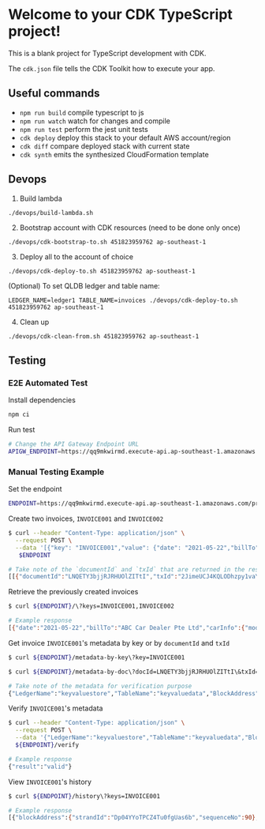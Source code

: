 # Welcome to your CDK TypeScript project!

This is a blank project for TypeScript development with CDK.

The `cdk.json` file tells the CDK Toolkit how to execute your app.

## Useful commands

 * `npm run build`   compile typescript to js
 * `npm run watch`   watch for changes and compile
 * `npm run test`    perform the jest unit tests
 * `cdk deploy`      deploy this stack to your default AWS account/region
 * `cdk diff`        compare deployed stack with current state
 * `cdk synth`       emits the synthesized CloudFormation template

## Devops

1. Build lambda

`./devops/build-lambda.sh`

2. Bootstrap account with CDK resources (need to be done only once)

`./devops/cdk-bootstrap-to.sh 451823959762 ap-southeast-1`

3. Deploy all to the account of choice

`./devops/cdk-deploy-to.sh 451823959762 ap-southeast-1`

(Optional) To set QLDB ledger and table name:

`LEDGER_NAME=ledger1 TABLE_NAME=invoices ./devops/cdk-deploy-to.sh 451823959762 ap-southeast-1`

4. Clean up

`./devops/cdk-clean-from.sh 451823959762 ap-southeast-1`

## Testing

### E2E Automated Test

Install dependencies

```bash
npm ci
```

Run test

```bash
# Change the API Gateway Endpoint URL
APIGW_ENDPOINT=https://qq9mkwirmd.execute-api.ap-southeast-1.amazonaws.com/prod npm test
```

### Manual Testing Example

Set the endpoint

```bash
ENDPOINT=https://qq9mkwirmd.execute-api.ap-southeast-1.amazonaws.com/prod
```

Create two invoices, `INVOICE001` and `INVOICE002`

```bash
$ curl --header "Content-Type: application/json" \
  --request POST \
  --data '[{"key": "INVOICE001","value": {"date": "2021-05-22","billTo": "ABC Car Dealer Pte Ltd","carInfo": {"model": "Honda","make": "Jazz","year": 2021,"unitPrice": 89000},"quantity": 10}},{"key": "INVOICE002","value": {"date": "2021-05-22","billTo": "XYZ Car Dealer Pte Ltd","carInfo": {"model": "Honda","make": "Brio","year": 2019,"unitPrice": 50000},"quantity": 14}}]' \
   $ENDPOINT

# Take note of the `documentId` and `txId` that are returned in the response e.g.
[[{"documentId":"LNQETY3bjjRJRHUOlZITtI","txId":"2JimeUCJ4KQLODhzpy1vaY"}],[{"documentId":"1XoYwJzFoVZ4Gb8wMC5tOS","txId":"2JimeUCJ4KQLODhzpy1vaY"}]]
```

Retrieve the previously created invoices

```bash
$ curl ${ENDPOINT}/\?keys=INVOICE001,INVOICE002

# Example response
[{"date":"2021-05-22","billTo":"ABC Car Dealer Pte Ltd","carInfo":{"model":"Honda","make":"Jazz","year":2021,"unitPrice":89000},"quantity":10},{"date":"2021-05-22","billTo":"XYZ Car Dealer Pte Ltd","carInfo":{"model":"Honda","make":"Brio","year":2019,"unitPrice":50000},"quantity":14}]
```

Get invoice `INVOICE001`'s metadata by key or by `documentId` and `txId`

```bash
$ curl ${ENDPOINT}/metadata-by-key\?key=INVOICE001

$ curl ${ENDPOINT}/metadata-by-doc\?docId=LNQETY3bjjRJRHUOlZITtI\&txId=2JimeUCJ4KQLODhzpy1vaY

# Take note of the metadata for verification purpose
{"LedgerName":"keyvaluestore","TableName":"keyvaluedata","BlockAddress":{"IonText":"{strandId: \"Dp04YYoTPCZ4Tu0fgUas6b\", sequenceNo: 90}"},"DocumentId":"LNQETY3bjjRJRHUOlZITtI","RevisionHash":"tS+8aK9q4O8z6UpmUc/XMYhQYo/qy2YDHC+mxKWKgvo=","Proof":{"IonText":"[{{G1/kFcc0BTpQMPtjymwxdXIqLct4XiBSW1bbRrRfWJo=}},{{s50Ex4gcOgimMf84bHwPQz2bJ9Gb/vj3wiPgQHCDrBs=}},{{ZaWBmeIAbFQbx8Gvn1ctyXye6YXpvKhQ0Wp139f54t8=}},{{thpqVHO8pIaIOfHcQSg+Pr8Ov833+4fTiADA2fj3+70=}},{{oovDHkBCwSG+LboyWcWzVqy2xCLCUEZBKU2jqKoMdSE=}},{{hthSOsAjMKF0sMfynt9YTuwpuXwP0c6rAb5pg0p44IA=}},{{+vWznEGRlfu/Kc4Q5AylVSuylJSqMtvO+hUpijHVZ0g=}},{{xNTTjhOCAFHnLOTDTeH7bMUt6dlvUDSaBIHYcFOyY3w=}},{{u1hrObLyR020Wv5e6vOPLTFNjjw8Mkbf0BvTQmA96QI=}}]"},"LedgerDigest":{"Digest":"QDYY9bLz6v/PInJ6FrqPE0dalVYRealszt9DyyRDMA0=","DigestTipAddress":{"IonText":"{strandId:\"Dp04YYoTPCZ4Tu0fgUas6b\",sequenceNo:91}"}}}
```

Verify `INVOICE001`'s metadata

```bash
$ curl --header "Content-Type: application/json" \
  --request POST \
  --data '{"LedgerName":"keyvaluestore","TableName":"keyvaluedata","BlockAddress":{"IonText":"{strandId: \"Dp04YYoTPCZ4Tu0fgUas6b\", sequenceNo: 90}"},"DocumentId":"LNQETY3bjjRJRHUOlZITtI","RevisionHash":"tS+8aK9q4O8z6UpmUc/XMYhQYo/qy2YDHC+mxKWKgvo=","Proof":{"IonText":"[{{G1/kFcc0BTpQMPtjymwxdXIqLct4XiBSW1bbRrRfWJo=}},{{s50Ex4gcOgimMf84bHwPQz2bJ9Gb/vj3wiPgQHCDrBs=}},{{ZaWBmeIAbFQbx8Gvn1ctyXye6YXpvKhQ0Wp139f54t8=}},{{thpqVHO8pIaIOfHcQSg+Pr8Ov833+4fTiADA2fj3+70=}},{{oovDHkBCwSG+LboyWcWzVqy2xCLCUEZBKU2jqKoMdSE=}},{{hthSOsAjMKF0sMfynt9YTuwpuXwP0c6rAb5pg0p44IA=}},{{+vWznEGRlfu/Kc4Q5AylVSuylJSqMtvO+hUpijHVZ0g=}},{{xNTTjhOCAFHnLOTDTeH7bMUt6dlvUDSaBIHYcFOyY3w=}},{{u1hrObLyR020Wv5e6vOPLTFNjjw8Mkbf0BvTQmA96QI=}}]"},"LedgerDigest":{"Digest":"QDYY9bLz6v/PInJ6FrqPE0dalVYRealszt9DyyRDMA0=","DigestTipAddress":{"IonText":"{strandId:\"Dp04YYoTPCZ4Tu0fgUas6b\",sequenceNo:91}"}}}' \
  ${ENDPOINT}/verify

# Example response
{"result":"valid"}
```

View `INVOICE001`'s history

```bash
$ curl ${ENDPOINT}/history\?keys=INVOICE001

# Example response
[{"blockAddress":{"strandId":"Dp04YYoTPCZ4Tu0fgUas6b","sequenceNo":90},"hash":"tS+8aK9q4O8z6UpmUc/XMYhQYo/qy2YDHC+mxKWKgvo=","data":{"_key":"INVOICE001","_val":"{\"date\":\"2021-05-22\",\"billTo\":\"ABC Car Dealer Pte Ltd\",\"carInfo\":{\"model\":\"Honda\",\"make\":\"Jazz\",\"year\":2021,\"unitPrice\":89000},\"quantity\":10}"},"metadata":{"id":"LNQETY3bjjRJRHUOlZITtI","version":0,"txTime":"2021-05-31T06:44:11.435Z","txId":"2JimeUCJ4KQLODhzpy1vaY"}}]
```
